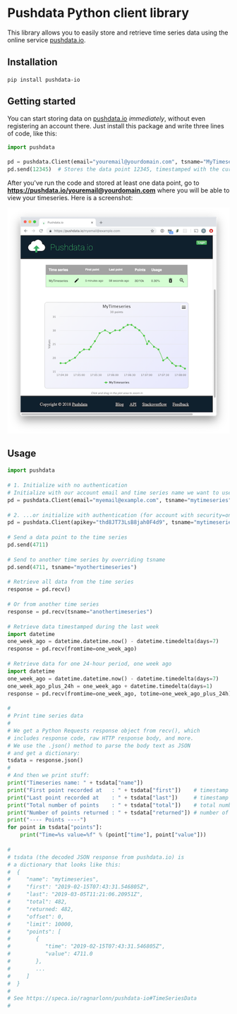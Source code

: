 # Pushdata Python client library

This library allows you to easily store and retrieve time series data using the online service [pushdata.io](https://pushdata.io).

## Installation

`pip install pushdata-io`

## Getting started

You can start storing data on [pushdata.io](https://pushdata.io) _immediately_, without even registering an account there. Just install this package and write three lines of code, like this:

```python
import pushdata

pd = pushdata.Client(email="youremail@yourdomain.com", tsname="MyTimeseries")
pd.send(12345)  # Stores the data point 12345, timestamped with the current date and time
```

After you've run the code and stored at least one data point, go to __https://pushdata.io/youremail@yourdomain.com__ where you will be able to view your timeseries. Here is a screenshot:

<p align="center"><img src="screenshot.png" alt="pushdata.io" width="600" height="auto"></p>

## Usage

```python
import pushdata

# 1. Initialize with no authentication
# Initialize with our account email and time series name we want to use
pd = pushdata.Client(email="myemail@example.com", tsname="mytimeseries")

# 2. ...or initialize with authentication (for account with security=on)
pd = pushdata.Client(apikey="thd8JT73LsB8jah0F4d9", tsname="mytimeseries")

# Send a data point to the time series
pd.send(4711)

# Send to another time series by overriding tsname
pd.send(4711, tsname="myothertimeseries")

# Retrieve all data from the time series
response = pd.recv()

# Or from another time series
response = pd.recv(tsname="anothertimeseries")

# Retrieve data timestamped during the last week
import datetime
one_week_ago = datetime.datetime.now() - datetime.timedelta(days=7)
response = pd.recv(fromtime=one_week_ago)

# Retrieve data for one 24-hour period, one week ago
import datetime
one_week_ago = datetime.datetime.now() - datetime.timedelta(days=7)
one_week_ago_plus_24h = one_week_ago + datetime.timedelta(days=1)
response = pd.recv(fromtime=one_week_ago, totime=one_week_ago_plus_24h)

#
# Print time series data
#
# We get a Python Requests response object from recv(), which 
# includes response code, raw HTTP response body, and more.
# We use the .json() method to parse the body text as JSON
# and get a dictionary:
tsdata = response.json()
#
# And then we print stuff:
print("Timeseries name: " + tsdata["name"])
print("First point recorded at   : " + tsdata["first"])    # timestamp of first point in time series
print("Last point recorded at    : " + tsdata["last"])     # timestamp of last point in time series
print("Total number of points    : " + tsdata["total"])    # total number of points in timeseries
print("Number of points returned : " + tsdata["returned"]) # number of points returned in this call
print("---- Points ----")
for point in tsdata["points"]:
    print("Time=%s value=%f" % (point["time"], point["value"]))

#
# tsdata (the decoded JSON response from pushdata.io) is 
# a dictionary that looks like this:
#  {
#     "name": "mytimeseries",
#     "first": "2019-02-15T07:43:31.546805Z",
#     "last": "2019-03-05T11:21:06.20951Z",
#     "total": 482,
#     "returned: 482,
#     "offset": 0,
#     "limit": 10000,
#     "points": [
#        {
#           "time": "2019-02-15T07:43:31.546805Z",
#           "value": 4711.0
#        },
#        ...
#     ]
#  }
#
# See https://speca.io/ragnarlonn/pushdata-io#TimeSeriesData
#
```

